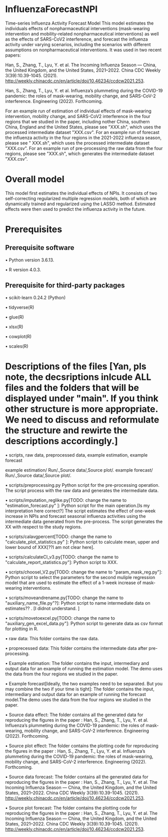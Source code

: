 # InfluenzaForecastNPI
Time-series Influenza Activity Forecast Model
This model estimates the individuals effects of nonpharmaceutical interventions (mask-wearing intervention and mobility-related nonpharmaceutical interventions) as well as the effects of SARS-CoV2 interference, and forecast the influenza activity under varying scenarios, including the scenarios with different assumptions on nonpharmaceutical interventions. It was used in two recent papers: 

Han, S., Zhang, T., Lyu, Y. et al. The Incoming Influenza Season — China, the United Kingdom, and the United States, 2021–2022. China CDC Weekly 3(39):10.39-1045. (2021). http://weekly.chinacdc.cn/en/article/doi/10.46234/ccdcw2021.253.

Han, S., Zhang, T., Lyu, Y. et al. Influenza’s plummeting during the COVID-19 pandemic: the roles of mask-wearing, mobility change, and SARS-CoV-2 interference. Engineering (2022). Forthcoming.

For an example run of estimation of individual effects of mask-wearing intervention, mobility change, and SARS-CoV2 interference in the four regions that we studied in the paper, including nother China, southern China, England and the United States, please see "XXX.sh", which uses the processed intermediate dataset "XXX.csv". For an example run of forecast the influenza activity in the four regions in the 2021-2022 influenza season, please see " XXX.sh", which uses the processed intermediate dataset "XXX.csv". For an example run of pre-processing the raw data from the four regions, please see "XXX.sh", which generates the intermediate dataset "XXX.csv".
# Overall model
This model first estimates the individual effects of NPIs. It consists of two self-correcting regularized multiple regression models, both of which are dynamically trained and regularized using the LASSO method. Estimated effects were then used to predict the influenza activity in the future.
# Prerequisites
## Prerequisite software
•	Python version 3.6.13.

•	R version 4.0.3.

## Prerequisite for third-party packages
•	scikit-learn 0.24.2 (Python)

•	tidyverse(R)

•	glue(R)

•	xlsx(R)

•	cowplot(R)

•	scales(R)

# Descriptions of the files [Yan, pls note, the decsriptions inlcude ALL files and the folders that will be displayed under "main". If you think other structure is more appropriate. We need to discuss and reformulate the structure and rewirte the descriptions accordingly.]

•	scripts, raw data, preprocessed data, example estimation, example forecast

example estimation/ Run/.,Source data/,Source plot/.
example forecast/ Run/.,Source data/,Source plot/.

•	scripts/preprocessing.py Python script for the pre-processing operation. The script process with the raw data and generates the intermediate data.

•	scripts/imputation_reglike.py[TODO: change the name to "estimation_forecast.py" ]: Python script for the main operation.[Is my interpretation here correct?] The script estimates the effect of one-week increase in NPIs and forecast seasonal influenza activities using the intermediate data generated from the pre-process. The script generates the XX with respect to the study regions. 

•	scripts/calavgpercent[TODO: change the name to "calculate_plot_statistics.py" ]: Python script to calculate mean, upper and lower bound of XXX[??I am not clear here]. 

•	scripts/calculateCI_v3.py[TODO: change the name to "calculate_report_statistics.py"]: Python script to XXX.

•	scripts/choosel_V2.py[TODO: change the name to "param_mask_reg.py"]: Python script to select the parameters for the second muliple regression model that are used to estimate the effect of a 1-week increase of mask-wearing interventions.


•	scripts/moveandrename.py[TODO: change the name to "auxiliary_name_file.py"?]: Python script to name intermediate data on estimates?? . [I didnot understand. ]

•	scripts/movetoexcel.py[TODO: change the name to "auxiliary_gen_excel_data.py"]: Python script to generate data as csv format for plotting in R.

•	raw data: This folder contains the raw data.

•	proprecessed data: This folder contains the intermediate data after pre-processing. 


•	Example estimation: The folder contains the input, intermediary and output data for an example of running the estimation model. The demo uses the data from the four regions we studied in the paper.

•	Example forecast[Ideally, the two examples need to be separated. But you may combine the two if your time is tight]: The folder contains the input, intermediary and output data for an example of running the forecast model.The demo uses the data from the four regions we studied in the paper.

•	Source data effect: The folder contains all the generated data for reproducing the figures in the paper : Han, S., Zhang, T., Lyu, Y. et al. Influenza’s plummeting during the COVID-19 pandemic: the roles of mask-wearing, mobility change, and SARS-CoV-2 interference. Engineering (2022). Forthcoming.

•	Source plot effect: The folder contains the plotting code for reproducing the figures in the paper : Han, S., Zhang, T., Lyu, Y. et al. Influenza’s plummeting during the COVID-19 pandemic: the roles of mask-wearing, mobility change, and SARS-CoV-2 interference. Engineering (2022). Forthcoming.

•	Source data forecast: The folder contains all the generated data for reproducing the figures in the paper : Han, S., Zhang, T., Lyu, Y. et al. The Incoming Influenza Season — China, the United Kingdom, and the United States, 2021–2022. China CDC Weekly 3(39):10.39-1045. (2021). http://weekly.chinacdc.cn/en/article/doi/10.46234/ccdcw2021.253.

•	Source plot forecast: The folder contains the plotting code for reproducing the figures in the paper : Han, S., Zhang, T., Lyu, Y. et al. The Incoming Influenza Season — China, the United Kingdom, and the United States, 2021–2022. China CDC Weekly 3(39):10.39-1045. (2021). http://weekly.chinacdc.cn/en/article/doi/10.46234/ccdcw2021.253.


